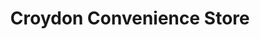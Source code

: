 ---
title: "Croydon Convenience Store"
url: /croydon/croydon-convenience-store/
shop: convenience
---